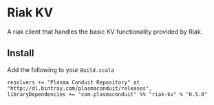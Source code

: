 Riak KV
=======

A riak client that handles the basic KV functionality provided by Riak.

Install
-------

Add the following to your `Build.scala`
```
resolvers += "Plasma Conduit Repository" at "http://dl.bintray.com/plasmaconduit/releases",
libraryDependencies += "com.plasmaconduit" %% "riak-kv" % "0.5.0"
```
